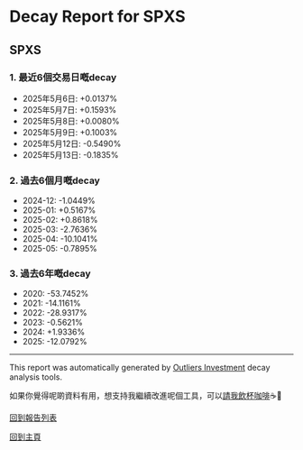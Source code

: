 # Decay Report for SPXS

## SPXS

### 1. 最近6個交易日嘅decay

- 2025年5月6日: +0.0137%
- 2025年5月7日: +0.1593%
- 2025年5月8日: +0.0080%
- 2025年5月9日: +0.1003%
- 2025年5月12日: -0.5490%
- 2025年5月13日: -0.1835%

### 2. 過去6個月嘅decay

- 2024-12: -1.0449%
- 2025-01: +0.5167%
- 2025-02: +0.8618%
- 2025-03: -2.7636%
- 2025-04: -10.1041%
- 2025-05: -0.7895%

### 3. 過去6年嘅decay

- 2020: -53.7452%
- 2021: -14.1161%
- 2022: -28.9317%
- 2023: -0.5621%
- 2024: +1.9336%
- 2025: -12.0792%

------------------------------
This report was automatically generated by [Outliers Investment](https://outliersecon.github.io/Outliers-Investment/) decay analysis tools.

如果你覺得呢啲資料有用，想支持我繼續改進呢個工具，可以[請我飲杯咖啡](https://buymeacoffee.com/outliersecon)☕🙏

[回到報告列表](https://outliersecon.github.io/Outliers-Investment/reports/reports_public)

[回到主頁](https://outliersecon.github.io/Outliers-Investment/)